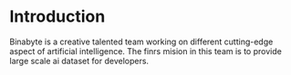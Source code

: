 # Introduction

Binabyte is a creative talented team working on different cutting-edge aspect of artificial intelligence. The finrs mision in this team is to provide large scale ai dataset for developers.
